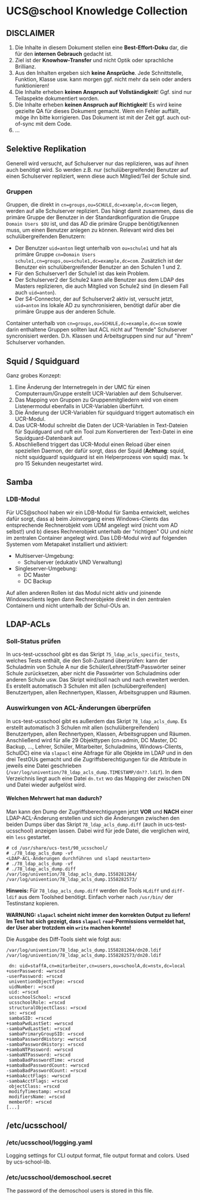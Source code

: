 # UCS@school Knowledge Collection

## DISCLAIMER

1. Die Inhalte in diesem Dokument stellen eine **Best-Effort-Doku** dar, die für den **internen Gebrauch** gedacht ist.
1. Ziel ist der **Knowhow-Transfer** und nicht Optik oder sprachliche Brillianz.
1. Aus den Inhalten ergeben sich **keine Ansprüche**. Jede Schnittstelle, Funktion, Klasse usw. kann morgen ggf. nicht mehr da sein oder anders funktionieren!
1. Die Inhalte erheben **keinen Anspruch auf Vollständigkeit**! Ggf. sind nur Teilaspekte dokumentiert worden.
1. Die Inhalte erheben **keinen Anspruch auf Richtigkeit**! Es wird keine gezielte QA für dieses Dokument gemacht. Wem ein Fehler auffällt, möge ihn bitte korrigieren. Das Dokument ist mit der Zeit ggf. auch out-of-sync mit dem Code.
1. ...

## Selektive Replikation

Generell wird versucht, auf Schulserver nur das replizieren, was auf ihnen auch benötigt wird. So werden z.B. nur (schulübergreifende) Benutzer auf einen Schulserver repliziert, wenn diese auch Mitglied/Teil der Schule sind.

### Gruppen

Gruppen, die direkt in `cn=groups,ou=SCHULE,dc=example,dc=com` liegen, werden auf alle Schulserver repliziert.
Das hängt damit zusammen, dass die primäre Gruppe der Benutzer in der Standardkonfiguration die Gruppe `Domain Users $OU` ist, und das AD die primäre Gruppe benötigt/kennen muss, um einen Benutzer anlegen zu können. Relevant wird dies bei schulübergreifenden Benutzern:

- Der Benutzer `uid=anton` liegt unterhalb von `ou=schule1` und hat als primäre Gruppe `cn=Domain Users schule1,cn=groups,ou=schule1,dc=example,dc=com`. Zusätzlich ist der Benutzer ein schulübergreifender Benutzer an den Schulen 1 und 2.
- Für den Schulserver1 der Schule1 ist das kein Problem.
- Der Schulserver2 der Schule2 kann alle Benutzer aus dem LDAP des Masters replizieren, die auch Mitglied von Schule2 sind (in diesem Fall auch `uid=anton`).
- Der S4-Connector, der auf Schulserver2 aktiv ist, versucht jetzt, `uid=anton` ins lokale AD zu synchronisieren, benötigt dafür aber die primäre Gruppe aus der anderen Schule.

Container unterhalb von `cn=groups,ou=SCHULE,dc=example,dc=com` sowie darin enthaltene Gruppen sollten laut ACL nicht auf "fremde" Schulserver syncronisiert werden. D.h. Klassen und Arbeitsgruppen sind nur auf "ihrem" Schulserver vorhanden.


## Squid / Squidguard

Ganz grobes Konzept:
1. Eine Änderung der Internetregeln in der UMC für einen Computerraum/Gruppe erstellt UCR-Variablen auf dem Schulserver.
1. Das Mapping von Gruppen zu Gruppenmitgliedern wird von einem Listenermodul ebenfalls in UCR-Variablen überführt.
1. Die Änderung der UCR-Variablen für squidguard triggert automatisch ein UCR-Modul.
1. Das UCR-Modul schreibt die Daten der UCR-Variablen in Text-Dateien für Squidguard und ruft ein Tool zum Konvertieren der Text-Datei in eine Squidguard-Datenbank auf.
1. Abschließend triggert das UCR-Modul einen Reload über einen speziellen Daemon, der dafür sorgt, dass der Squid (**Achtung**: squid, nicht squidguard! squidguard ist ein Helperprozess von squid) max. 1x pro 15 Sekunden neugestartet wird.


## Samba

### LDB-Modul

Für UCS@school haben wir ein LDB-Modul für Samba entwickelt, welches dafür sorgt, dass a) beim Joinvorgang eines Windows-Clients das entsprechende Rechnerobjekt vom UDM angelegt wird (nicht vom AD selbst!) und b) dieses Rechnerobjekt unterhalb der "richtigen" OU und *nicht* im zentralen Container angelegt wird.
Das LDB-Modul wird auf folgenden Systemen vom Metapaket installiert und aktiviert:

- Multiserver-Umgebung:
  - Schulserver (edukativ UND Verwaltung)
- Singleserver-Umgebung:
  - DC Master
  - DC Backup

Auf allen anderen Rollen ist das Modul nicht aktiv und joinende Windowsclients legen dann Rechnerobjekte direkt in den zentralen Containern und nicht unterhalb der Schul-OUs an.

## LDAP-ACLs

### Soll-Status prüfen

In ucs-test-ucsschool gibt es das Skript `75_ldap_acls_specific_tests`, welches Tests enthält, die den Soll-Zustand überprüfen: kann der Schuladmin von Schule A nur die Schüler/Lehrer/Staff-Passwörter seiner Schule zurücksetzen, aber nicht die Passwörter von Schuladmins oder anderen Schule usw. Das Skript wird/soll nach und nach erweitert werden. Es erstellt automatisch 3 Schulen mit allen (schulübergreifenden) Benutzertypen, allen Rechnertypen, Klassen, Arbeitsgruppen und Räumen.

### Auswirkungen von ACL-Änderungen überprüfen

In ucs-test-ucsschool gibt es außerdem das Skript `78_ldap_acls_dump`. Es erstellt automatisch 3 Schulen mit allen (schulübergreifenden) Benutzertypen, allen Rechnertypen, Klassen, Arbeitsgruppen und Räumen. Anschließend wird für alle 29 Objekttypen (cn=admin, DC Master, DC Backup, ..., Lehrer, Schüler, Mitarbeiter, Schuladmins, Windows-Clients, SchulDC) eine via `slapacl` eine Abfrage für alle Objekte im LDAP und in den drei TestOUs gemacht und die Zugriffsberechtigungen für die Attribute in jeweils eine Datei geschrieben (`/var/log/univention/78_ldap_acls_dump.TIMESTAMP/dn??.ldif`). In dem Verzeichnis liegt auch eine Datei `dn.txt` wo das Mapping der zwischen DN und Datei wieder aufgelöst wird.

#### Welchen Mehrwert hat man dadurch? 
Man kann den Dump der Zugriffsberechtigungen jetzt **VOR** und **NACH** einer LDAP-ACL-Änderung erstellen und sich die Änderungen zwischen den beiden Dumps über das Skript `78_ldap_acls_dump.diff` (auch in ucs-test-ucsschool) anzeigen lassen. Dabei wird für jede Datei, die verglichen wird, ein `less` gestartet.

    # cd /usr/share/ucs-test/90_ucsschool/
	# ./78_ldap_acls_dump -vf
	<LDAP-ACL-Änderungen durchführen und slapd neustarten>
	# ./78_ldap_acls_dump -vf
    # ./78_ldap_acls_dump.diff /var/log/univention/78_ldap_acls_dump.1558281264/ /var/log/univention/78_ldap_acls_dump.1558282573/

**Hinweis:** Für `78_ldap_acls_dump.diff` werden die Tools `HLdiff` und `diff-ldif` aus dem Toolshed benötigt. Einfach vorher nach `/usr/bin/` der Testinstanz kopieren.

**WARNUNG: `slapacl` scheint nicht immer den korrekten Output zu liefern! Im Test hat sich gezeigt, dass `slapacl` `read`-Permissions vermeldet hat, der User aber trotzdem ein `write` machen konnte!**

Die Ausgabe des Diff-Tools sieht wie folgt aus:

    /var/log/univention/78_ldap_acls_dump.1558281264/dn20.ldif
	/var/log/univention/78_ldap_acls_dump.1558282573/dn20.ldif
    
     dn: uid=staffA,cn=mitarbeiter,cn=users,ou=schoolA,dc=nstx,dc=local
    +userPassword: =wrscxd
    -userPassword: =rscxd
     univentionObjectType: =rscxd
     uidNumber: =rscxd
     uid: =rscxd
     ucsschoolSchool: =rscxd
     ucsschoolRole: =rscxd
     structuralObjectClass: =rscxd
     sn: =rscxd
     sambaSID: =rscxd
    +sambaPwdLastSet: =wrscxd
    -sambaPwdLastSet: =rscxd
     sambaPrimaryGroupSID: =rscxd
    +sambaPasswordHistory: =wrscxd
    -sambaPasswordHistory: =rscxd
    +sambaNTPassword: =wrscxd
    -sambaNTPassword: =rscxd
     sambaBadPasswordTime: =rscxd
    +sambaBadPasswordCount: =wrscxd
    -sambaBadPasswordCount: =rscxd
    +sambaAcctFlags: =wrscxd
    -sambaAcctFlags: =rscxd
     objectClass: =rscxd
     modifyTimestamp: =rscxd
     modifiersName: =rscxd
     memberOf: =rscxd
    [...]

## /etc/ucsschool/

### /etc/ucsschool/logging.yaml

Logging settings for CLI output format, file output format and colors. Used by ucs-school-lib.

### /etc/ucsschool/demoschool.secret

The password of the demoschool users is stored in this file.
